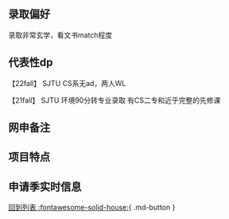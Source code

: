 ## 录取偏好

录取非常玄学，看文书match程度

## 代表性dp
【22fall】 SJTU CS系无ad，两人WL

【21fall】 SJTU 环境90分转专业录取 有CS二专和近乎完整的先修课
## 网申备注

## 项目特点

## 申请季实时信息

[回到列表 :fontawesome-solid-house:](选校梯度.md){ .md-button }
